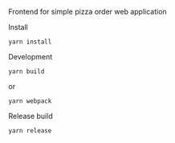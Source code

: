Frontend for simple pizza order web application

Install
```
yarn install
```

Development
```
yarn build
```
or
```
yarn webpack
```

Release build
```
yarn release
```
